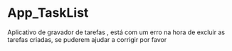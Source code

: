 # App_TaskList
 Aplicativo de gravador de tarefas , está com um erro na hora de excluir as tarefas criadas, se puderem ajudar a corrigir por favor

